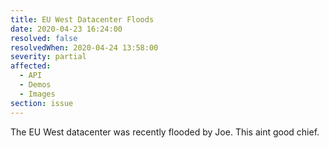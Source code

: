 ```yaml
---
title: EU West Datacenter Floods
date: 2020-04-23 16:24:00
resolved: false
resolvedWhen: 2020-04-24 13:58:00
severity: partial
affected:
  - API
  - Demos
  - Images
section: issue
---
```


The EU West datacenter was recently flooded by Joe. This aint good chief.